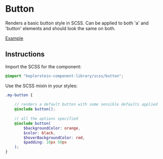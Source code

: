 # Button

Renders a basic button style in SCSS. Can be applied to both 'a' and 'button' elements and should look the same on both.

[Example](../examples/button.html)

## Instructions

Import the SCSS for the component:

```scss
@import "keplerstein-component-library/scss/button";
```

Use the SCSS mixin in your styles:

```scss
.my-button {
    
    // renders a default button with some sensible defaults applied
    @include button();
    
    // all the options specified
    @include button(
        $backgroundColor: orange, 
        $color: black,
        $hoverBackgroundColor: red, 
        $padding: 10px 50px
    );
}
```

